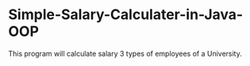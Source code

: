 # Simple-Salary-Calculater-in-Java-OOP
This program will calculate salary 3 types of employees of a University. 
